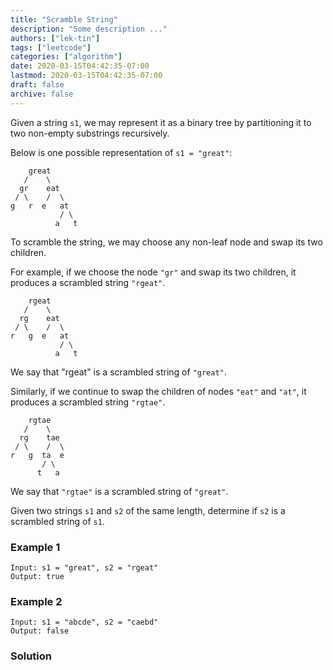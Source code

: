 ```yaml
---
title: "Scramble String"
description: "Some description ..."
authors: ["lek-tin"]
tags: ["leetcode"]
categories: ["algorithm"]
date: 2020-03-15T04:42:35-07:00
lastmod: 2020-03-15T04:42:35-07:00
draft: false
archive: false
---
```

Given a string `s1`, we may represent it as a binary tree by partitioning it to two non-empty substrings recursively.  

Below is one possible representation of `s1 = "great"`:  
```
    great
   /    \
  gr    eat
 / \    /  \
g   r  e   at
           / \
          a   t
```

To scramble the string, we may choose any non-leaf node and swap its two children.  

For example, if we choose the node `"gr"` and swap its two children, it produces a scrambled string `"rgeat"`.  
```
    rgeat
   /    \
  rg    eat
 / \    /  \
r   g  e   at
           / \
          a   t
```

We say that "rgeat" is a scrambled string of `"great"`.  

Similarly, if we continue to swap the children of nodes `"eat"` and `"at"`, it produces a scrambled string `"rgtae"`.  

```
    rgtae
   /    \
  rg    tae
 / \    /  \
r   g  ta  e
       / \
      t   a
```

We say that `"rgtae"` is a scrambled string of `"great"`.  

Given two strings `s1` and `s2` of the same length, determine if `s2` is a scrambled string of `s1`.  

### Example 1

```
Input: s1 = "great", s2 = "rgeat"
Output: true
```

### Example 2

```
Input: s1 = "abcde", s2 = "caebd"
Output: false
```

### Solution

```python
```